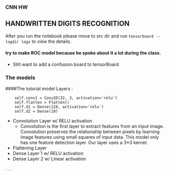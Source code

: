 ### CNN HW

## HANDWRITTEN DIGITS RECOGNITION

After you run the notebook please move to src dir and run `tensorboard --logdir logs` to view the details.

#### try to make ROC model because he spoke about it a lot during the class.

* Still want to add a confusion board to tensorBoard

### The models
####The tutorial model 
Layers : 

        self.conv1 = Conv2D(32, 3, activation='relu')
        self.flatten = Flatten()
        self.d1 = Dense(128, activation='relu')
        self.d2 = Dense(10)

* Convolution Layer w/ RELU activation
    * Convolution is the first layer  to extract features from an input image.
    Convolution preserves the relationship between pixels by learning image features using small
    squares of input data. This model only has one feature detection layer. Our layer uses a 3*3 kernel.
* Flattening Layer
* Dense Layer 1 w/ RELU activation
* Dense Layer 2 w/ Linear activation

.
.
.

